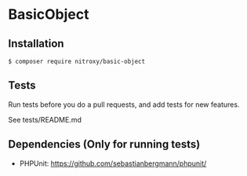 BasicObject
==========

Installation
------------

    $ composer require nitroxy/basic-object

Tests
---------
Run tests before you do a pull requests, and add tests for new features.

See tests/README.md

Dependencies (Only for running tests)
--------------------

* PHPUnit: https://github.com/sebastianbergmann/phpunit/
